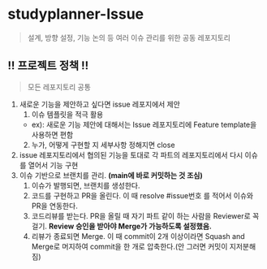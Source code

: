 # studyplanner-Issue
>  설계, 방향 설정, 기능 논의 등 여러 이슈 관리를 위한 공동 레포지토리

## !! 프로젝트 정책 !!
> 모든 레포지토리 공통
1. 새로운 기능을 제안하고 싶다면 issue 레포지에서 제안
    1. 이슈 템플릿을 적극 활용 
    - ex): 새로운 기능 제안에 대해서는 Issue 레포지토리에 Feature template을 사용하면 편함
    2. 누가, 어떻게 구현할 지 세부사항 정해지면 close
2. issue 레포지토리에서 협의된 기능을 토대로 각 파트의 레포지토리에서 다시 이슈를 열어서 기능 구현
3. 이슈 기반으로 브랜치를 관리. **(main에 바로 커밋하는 것 조심)**
    1. 이슈가 발행되면, 브랜치를 생성한다.
    2. 코드를 구현하고 PR을 올린다. 이 때 resolve #issue번호 를 적어서 이슈와 PR을 연동한다.
    3. 코드리뷰를 받는다. PR을 올릴 때 자기 파트 같이 하는 사람을 Reviewer로 꼭 걸기. **Review 승인을 받아야 Merge가 가능하도록 설정했음.**
    4. 리뷰가 종료되면 Merge. 이 때 commit이 2개 이상이라면 Squash and Merge로 머지하여 commit을 한 개로 압축한다.(안 그러면 커밋이 지저분해짐)
